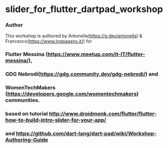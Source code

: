 # slider_for_flutter_dartpad_workshop


### Author

This workshop is authored by Antonella(https://g.dev/antonella) & Francesco(https://www.ingpagano.it/)  for <br> 
### Flutter Messina (https://www.meetup.com/it-IT/flutter-messina/),<br>
### GDG Nebrodi(https://gdg.community.dev/gdg-nebrodi/) and <br>
### WomenTechMakers (https://developers.google.com/womentechmakers) communities.<br>

### based on tutorial http://www.droidmonk.com/flutter/flutter-how-to-build-intro-slider-for-your-app/ <br>
### and https://github.com/dart-lang/dart-pad/wiki/Workshop-Authoring-Guide <br>
